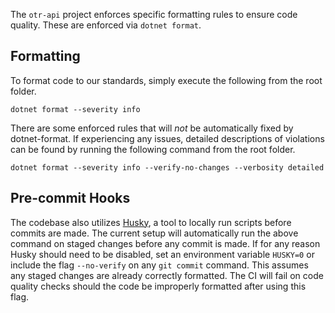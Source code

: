 The `otr-api` project enforces specific formatting rules to ensure code quality. These are enforced via `dotnet format`.

## Formatting

To format code to our standards, simply execute the following from the root folder.

```
dotnet format --severity info
```

There are some enforced rules that will *not* be automatically fixed by dotnet-format. If experiencing any issues, detailed descriptions of violations can be found by running the following command from the root folder.

```
dotnet format --severity info --verify-no-changes --verbosity detailed
```

## Pre-commit Hooks

The codebase also utilizes [Husky](https://alirezanet.github.io/Husky.Net/guide/#features), a tool to locally run scripts before commits are made. The current setup will automatically run the above command on staged changes before any commit is made. If for any reason Husky should need to be disabled, set an environment variable `HUSKY=0` or include the flag `--no-verify` on any `git commit` command. This assumes any staged changes are already correctly formatted. The CI will fail on code quality checks should the code be improperly formatted after using this flag.

